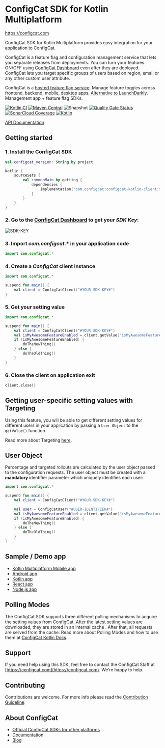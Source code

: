 # ConfigCat SDK for Kotlin Multiplatform
https://configcat.com

ConfigCat SDK for Kotlin Multiplatform provides easy integration for your application to ConfigCat.

ConfigCat is a feature flag and configuration management service that lets you separate releases from deployments. You can turn your features ON/OFF using <a href="https://app.configcat.com" target="_blank">ConfigCat Dashboard</a> even after they are deployed. ConfigCat lets you target specific groups of users based on region, email or any other custom user attribute.

ConfigCat is a <a href="https://configcat.com" target="_blank">hosted feature flag service</a>. Manage feature toggles across frontend, backend, mobile, desktop apps. <a href="https://configcat.com" target="_blank">Alternative to LaunchDarkly</a>. Management app + feature flag SDKs.

[![Kotlin CI](https://github.com/configcat/kotlin-sdk/actions/workflows/ci.yml/badge.svg?branch=main)](https://github.com/configcat/kotlin-sdk/actions/workflows/ci.yml)
[![Maven Central](https://img.shields.io/maven-central/v/com.configcat/configcat-kotlin-client?label=maven%20central)](https://search.maven.org/artifact/com.configcat/configcat-kotlin-client/)
![Snapshot](https://img.shields.io/nexus/s/com.configcat/configcat-kotlin-client?label=snapshot&server=https%3A%2F%2Foss.sonatype.org)
[![Quality Gate Status](https://img.shields.io/sonar/quality_gate/configcat_kotlin-sdk?logo=SonarCloud&server=https%3A%2F%2Fsonarcloud.io)](https://sonarcloud.io/project/overview?id=configcat_kotlin-sdk)
[![SonarCloud Coverage](https://img.shields.io/sonar/coverage/configcat_kotlin-sdk?logo=SonarCloud&server=https%3A%2F%2Fsonarcloud.io)](https://sonarcloud.io/project/overview?id=configcat_kotlin-sdk)
[![Kotlin](https://img.shields.io/badge/kotlin-1.7-blueviolet.svg?logo=kotlin)](http://kotlinlang.org)

[API Documentation](https://configcat.github.io/kotlin-sdk/)

## Getting started

### 1. Install the ConfigCat SDK
```kotlin
val configcat_version: String by project

kotlin {
    sourceSets {
        val commonMain by getting {
            dependencies {
                implementation("com.configcat:configcat-kotlin-client:$configcat_version")
            }
        }
    }
}
```

### 2. Go to the <a href="https://app.configcat.com/sdkkey" target="_blank">ConfigCat Dashboard</a> to get your *SDK Key*:
![SDK-KEY](https://raw.githubusercontent.com/ConfigCat/java-sdk/master/media/readme02-3.png  "SDK-KEY")

### 3. Import *com.configcat.** in your application code
```kotlin
import com.configcat.*
```

### 4. Create a *ConfigCat* client instance
```kotlin
import com.configcat.*

suspend fun main() {
    val client = ConfigCatClient("#YOUR-SDK-KEY#")
}
```

### 5. Get your setting value
```kotlin
import com.configcat.*

suspend fun main() {
    val client = ConfigCatClient("#YOUR-SDK-KEY#")
    val isMyAwesomeFeatureEnabled = client.getValue("isMyAwesomeFeatureEnabled", false)
    if (isMyAwesomeFeatureEnabled) {
        doTheNewThing()
    } else {
        doTheOldThing()
    }
}
```

### 6. Close the client on application exit
```kotlin
client.close()
```

## Getting user-specific setting values with Targeting
Using this feature, you will be able to get different setting values for different users in your application by passing a `User Object` to the `getValue()` function.

Read more about Targeting [here](https://configcat.com/docs/advanced/targeting/).

## User Object
Percentage and targeted rollouts are calculated by the user object passed to the configuration requests.
The user object must be created with a **mandatory** identifier parameter which uniquely identifies each user:
```kotlin
import com.configcat.*

suspend fun main() {
    val client = ConfigCatClient("#YOUR-SDK-KEY#")
    
    val user = ConfigCatUser("#USER-IDENTIFIER#")
    val isMyAwesomeFeatureEnabled = client.getValue("isMyAwesomeFeatureEnabled", false, user)
    if (isMyAwesomeFeatureEnabled) {
        doTheNewThing()
    } else {
        doTheOldThing()
    }
}
```

## Sample / Demo app
* [Kotlin Multiplatform Mobile app](https://github.com/configcat/kotlin-sdk/tree/main/samples/kmm)
* [Android app](https://github.com/configcat/kotlin-sdk/tree/main/samples/android)
* [Kotlin app](https://github.com/configcat/kotlin-sdk/tree/main/samples/kotlin)
* [React app](https://github.com/configcat/kotlin-sdk/tree/main/samples/js)
* [Node.js app](https://github.com/configcat/kotlin-sdk/tree/main/samples/node-js)

## Polling Modes
The ConfigCat SDK supports three different polling mechanisms to acquire the setting values from ConfigCat. After the latest setting values are downloaded, they are stored in an internal cache . After that, all requests are served from the cache. Read more about Polling Modes and how to use them at [ConfigCat Kotlin Docs](https://configcat.com/docs/sdk-reference/kotlin/).

## Support
If you need help using this SDK, feel free to contact the ConfigCat Staff at [https://configcat.com](https://configcat.com). We're happy to help.

## Contributing
Contributions are welcome. For more info please read the [Contribution Guideline](CONTRIBUTING.md).

## About ConfigCat
- [Official ConfigCat SDKs for other platforms](https://github.com/configcat)
- [Documentation](https://configcat.com/docs)
- [Blog](https://configcat.com/blog)